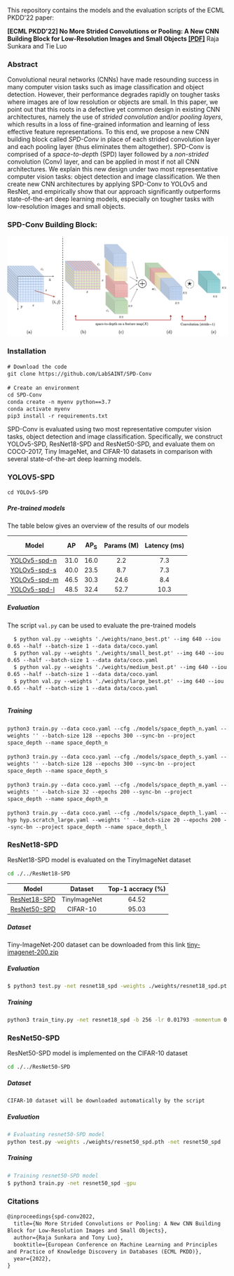 This repository contains the models and the evaluation scripts of the ECML PKDD'22 paper:

**[ECML PKDD'22] No More Strided Convolutions or Pooling: A New CNN Building Block for Low-Resolution Images and Small Objects [[PDF]](https://arxiv.org/abs/2208.03641)**
Raja Sunkara and Tie Luo 



### Abstract

Convolutional neural networks (CNNs) have made resounding success in many computer vision tasks such as image classification and object detection. However, their performance degrades rapidly on tougher tasks where images are of low resolution or objects are small. In this paper, we point out that this roots in a defective yet common design in existing CNN architectures, namely the use of *strided convolution* and/or *pooling layers*, which results in a loss of fine-grained information and learning of less effective feature representations. To this end, we propose a new CNN building block called *SPD-Conv* in place of each strided convolution layer and each pooling layer (thus eliminates them altogether). SPD-Conv is comprised of a *space-to-depth* (SPD) layer followed by a *non-strided* convolution (Conv) layer, and can be applied in most if not all CNN architectures. We explain this new design under two most representative computer vision tasks: object detection and image classification. We then create new CNN architectures by applying SPD-Conv to YOLOv5 and ResNet, and empirically show that our approach significantly outperforms state-of-the-art deep learning models, especially on tougher tasks with low-resolution images and small objects.


<!---
<embed src="./images/yolov5-spd_final.pdf" type="application/pdf">
-->

### SPD-Conv Building Block:



![losses](https://github.com/pavanraja753/pictures/blob/22d14c2045d99a239a0e544a08de93357b9816cb/spd.png?raw=true)


<!---
### YOLOv5-SPD Architecture


![yolov5-spd](https://github.com/pavanraja753/pictures/blob/main/yolov5-spd_final.png?raw=true)
-->





### Installation

```
# Download the code
git clone https://github.com/LabSAINT/SPD-Conv

# Create an environment
cd SPD-Conv
conda create -n myenv python==3.7
conda activate myenv
pip3 install -r requirements.txt
```

SPD-Conv is evaluated using two most representative computer vision tasks, object detection and image classification. Specifically, we construct YOLOv5-SPD, ResNet18-SPD and ResNet50-SPD, and evaluate them on COCO-2017, Tiny ImageNet, and CIFAR-10 datasets in comparison with several state-of-the-art deep learning models.

### YOLOV5-SPD

```
cd YOLOv5-SPD
```


##### Pre-trained models

The table below gives an overview of the results of our models


| $$\textbf{Model}$$ | $$\textbf{AP}$$ | $$\textbf{AP}_\textbf{S}$$ |  $$\textbf{Params (M)}$$ | $$\textbf{Latency (ms)}$$ |
|----	|:-:|:-:|:-:|:-:|
|  [YOLOv5-spd-n](https://drive.google.com/drive/folders/1RqI5JELROohhxRen78W3hG6N9MMRD-6K?usp=sharing) |  31.0 | 16.0 | 2.2   | 7.3|
|  [YOLOv5-spd-s](https://drive.google.com/drive/folders/1RqI5JELROohhxRen78W3hG6N9MMRD-6K?usp=sharing) | 40.0 | 23.5 | 8.7 |  7.3  |
|  [YOLOv5-spd-m](https://drive.google.com/drive/folders/1RqI5JELROohhxRen78W3hG6N9MMRD-6K?usp=sharing) | 46.5|30.3|24.6|8.4
|  [YOLOv5-spd-l](https://drive.google.com/drive/folders/1RqI5JELROohhxRen78W3hG6N9MMRD-6K?usp=sharing) | 48.5|32.4|52.7|10.3




##### Evaluation

The script `val.py` can be used to evaluate the pre-trained models

```
  $ python val.py --weights './weights/nano_best.pt' --img 640 --iou 0.65 --half --batch-size 1 --data data/coco.yaml
  $ python val.py --weights './weights/small_best.pt' --img 640 --iou 0.65 --half --batch-size 1 --data data/coco.yaml
  $ python val.py --weights './weights/medium_best.pt' --img 640 --iou 0.65 --half --batch-size 1 --data data/coco.yaml 
  $ python val.py --weights './weights/large_best.pt' --img 640 --iou 0.65 --half --batch-size 1 --data data/coco.yaml
  
```

##### Training 


```
python3 train.py --data coco.yaml --cfg ./models/space_depth_n.yaml --weights '' --batch-size 128 --epochs 300 --sync-bn --project space_depth --name space_depth_n

python3 train.py --data coco.yaml --cfg ./models/space_depth_s.yaml --weights '' --batch-size 128 --epochs 300 --sync-bn --project space_depth --name space_depth_s

python3 train.py --data coco.yaml --cfg ./models/space_depth_m.yaml --weights '' --batch-size 32 --epochs 200 --sync-bn --project space_depth --name space_depth_m

python3 train.py --data coco.yaml --cfg ./models/space_depth_l.yaml --hyp hyp.scratch_large.yaml --weights '' --batch-size 20 --epochs 200 --sync-bn --project space_depth --name space_depth_l
```
 


### ResNet18-SPD

ResNet18-SPD model is evaluated on the TinyImageNet dataset

```bash
cd ./../ResNet18-SPD
```

| $\textbf{Model}$ | $\textbf{Dataset}$ | $\textbf{Top-1 accracy (\%)}$ |
|----|:-:|:-:|
|  [ResNet18-SPD](https://drive.google.com/drive/folders/1RqI5JELROohhxRen78W3hG6N9MMRD-6K?usp=sharing) |  TinyImageNet | 64.52|
|  [ResNet50-SPD](https://drive.google.com/drive/folders/1RqI5JELROohhxRen78W3hG6N9MMRD-6K?usp=sharing) | CIFAR-10| 95.03 |


##### Dataset

Tiny-ImageNet-200 dataset can be downloaded from this link [tiny-imagenet-200.zip](https://drive.google.com/file/d/1xLcRyy7-jLV-ywaGwCHxymX9D05X0g5i/view?usp=sharing)

##### Evaluation

```bash
$ python3 test.py -net resnet18_spd -weights ./weights/resnet18_spd.pt
```

##### Training

```bash
python3 train_tiny.py -net resnet18_spd -b 256 -lr 0.01793 -momentum 0.9447 -weight_decay 0.002113 -gpu -project SPD -name resnet18_spd
```



### ResNet50-SPD

ResNet50-SPD model is implemented on the CIFAR-10 dataset

```bash
cd ./../ResNet50-SPD
```

##### Dataset

```bash
CIFAR-10 dataset will be downloaded automatically by the script
```

##### Evaluation

```bash
# Evaluating resnet50-SPD model
python test.py -weights ./weights/resnet50_spd.pth -net resnet50_spd
```

##### Training


```bash
# Training resnet50-SPD model
$ python3 train.py -net resnet50_spd -gpu
```

### Citations

```
@inproceedings{spd-conv2022,
  title={No More Strided Convolutions or Pooling: A New CNN Building Block for Low-Resolution Images and Small Objects},
  author={Raja Sunkara and Tony Luo},
  booktitle={European Conference on Machine Learning and Principles and Practice of Knowledge Discovery in Databases (ECML PKDD)},
  year={2022},
}
```



